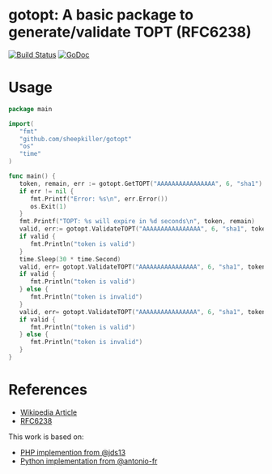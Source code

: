 gotopt: A basic package to generate/validate TOPT (RFC6238)
==========
[![Build Status](https://travis-ci.org/sheepkiller/gotopt.png?branch=master)](https://travis-ci.org/sheepkiller/gotopt)
[![GoDoc](https://godoc.org/github.com/sheepkiller/gotopt?status.svg)](https://godoc.org/github.com/sheepkiller/gotopt)

# Usage

```Go
package main

import(
   "fmt"
   "github.com/sheepkiller/gotopt"
   "os"
   "time"
)

func main() {
   token, remain, err := gotopt.GetTOPT("AAAAAAAAAAAAAAAA", 6, "sha1")
   if err != nil {
      fmt.Printf("Error: %s\n", err.Error())
      os.Exit(1)
   }
   fmt.Printf("TOPT: %s will expire in %d seconds\n", token, remain)
   valid, err:= gotopt.ValidateTOPT("AAAAAAAAAAAAAAAA", 6, "sha1", token, 0)
   if valid {
      fmt.Println("token is valid")
   }
   time.Sleep(30 * time.Second)
   valid, err= gotopt.ValidateTOPT("AAAAAAAAAAAAAAAA", 6, "sha1", token, 0)
   if valid {
      fmt.Println("token is valid")
   } else {
      fmt.Println("token is invalid")
   }
   valid, err= gotopt.ValidateTOPT("AAAAAAAAAAAAAAAA", 6, "sha1", token, 1)
   if valid {
      fmt.Println("token is valid")
   } else {
      fmt.Println("token is invalid")
   }
}
```

# References
- [Wikipedia Article](https://en.wikipedia.org/wiki/Time-based_One-time_Password_Algorithm)
- [RFC6238](https://tools.ietf.org/html/rfc6238)

This work is based on:
- [PHP implemention from @jds13](https://github.com/jds13/RFC6328-PHP)
- [Python implementation from @antonio-fr](https://github.com/antonio-fr/OTPpy)

